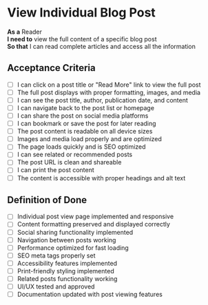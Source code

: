 # View Individual Blog Post

**As a** Reader  
**I need to** view the full content of a specific blog post  
**So that** I can read complete articles and access all the information

## Acceptance Criteria
- [ ] I can click on a post title or "Read More" link to view the full post
- [ ] The full post displays with proper formatting, images, and media
- [ ] I can see the post title, author, publication date, and content
- [ ] I can navigate back to the post list or homepage
- [ ] I can share the post on social media platforms
- [ ] I can bookmark or save the post for later reading
- [ ] The post content is readable on all device sizes
- [ ] Images and media load properly and are optimized
- [ ] The page loads quickly and is SEO optimized
- [ ] I can see related or recommended posts
- [ ] The post URL is clean and shareable
- [ ] I can print the post content
- [ ] The content is accessible with proper headings and alt text

## Definition of Done
- [ ] Individual post view page implemented and responsive
- [ ] Content formatting preserved and displayed correctly
- [ ] Social sharing functionality implemented
- [ ] Navigation between posts working
- [ ] Performance optimized for fast loading
- [ ] SEO meta tags properly set
- [ ] Accessibility features implemented
- [ ] Print-friendly styling implemented
- [ ] Related posts functionality working
- [ ] UI/UX tested and approved
- [ ] Documentation updated with post viewing features
